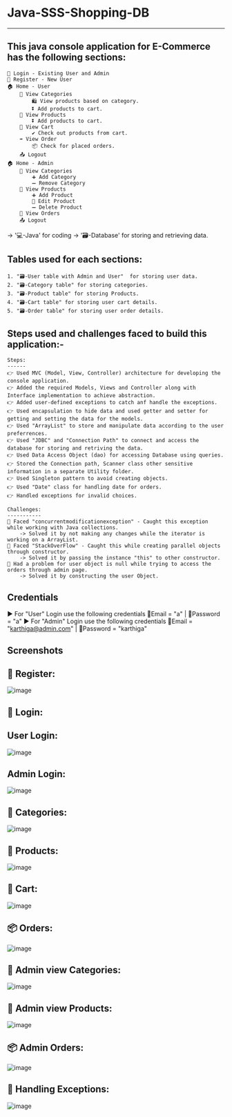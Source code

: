 # Java-SSS-Shopping-DB
_____________________________

This java console application for E-Commerce has the following sections:
------------------------------------------------------------------------
    👤 Login - Existing User and Admin
    👥 Register - New User
    🏠 Home - User
        👀 View Categories 
            🛍️ View products based on category.
            ⏬ Add products to cart.
        👀 View Products 
            ⏬ Add products to cart.
        🛒 View Cart 
            ✔️ Check out products from cart.
        ➡️ View Order 
            📦 Check for placed orders.
        📤 Logout
    🏠 Home - Admin 
        👀 View Categories 
            ➕ Add Category 
            ➖ Remove Category 
        👀 View Products 
            ➕ Add Product 
            🔄 Edit Product 
            ➖ Delete Product 
        👀 View Orders 
        📤 Logout
 
-> '💻-Java' for coding 
-> '🗃️-Database' for storing and retrieving data.
 
Tables used for each sections:
-----------------------------
    1. "🗃️-User table with Admin and User"  for storing user data.
    2. "🗃️-Category table" for storing categories.
    3. "🗃️-Product table" for storing Products.
    4. "🗃️-Cart table" for storing user cart details.
    5. "🗃️-Order table" for storing user order details.
 
 
Steps used and challenges faced to build this application:-
-----------------------------------------------------------
 
    Steps:
    ------
    👉 Used MVC (Model, View, Controller) architecture for developing the console application.
    👉 Added the required Models, Views and Controller along with Interface implementation to achieve abstraction.
    👉 Added user-defined exceptions to catch anf handle the exceptions.
    👉 Used encapsulation to hide data and used getter and setter for getting and setting the data for the models.
    👉 Used "ArrayList" to store and manipulate data according to the user preferrences.
    👉 Used "JDBC" and "Connection Path" to connect and access the database for storing and retriving the data.
    👉 Used Data Access Object (dao) for accessing Database using queries.
    👉 Stored the Connection path, Scanner class other sensitive information in a separate Utility folder.
    👉 Used Singleton pattern to avoid creating objects.
    👉 Used "Date" class for handling date for orders.
    👉 Handled exceptions for invalid choices.
 
    Challenges:
    -----------
    🔴 Faced "concurrentmodificationexception" - Caught this exception while working with Java collections.
        -> Solved it by not making any changes while the iterator is working on a ArrayList.
    🔴 Faced "StackOverFlow" - Caught this while creating parallel objects through constructor.
        -> Solved it by passing the instance "this" to other constructor.
    🔴 Had a problem for user object is null while trying to access the orders through admin page.
        -> Solved it by constructing the user Object.
 
 
Credentials 
-----------
  ▶️ For "User" Login use the following credentials
      📧Email = "a" | 🔐Password = "a"
  ▶️ For "Admin" Login use the following credentials
      📧Email = "karthiga@admin.com" | 🔐Password = "karthiga"
 
 
Screenshots
-----------
 
👥 Register:
------------
 
![image](https://github.com/KarthigaGurusamy/Java_JDBC_ECommerce/assets/145537707/4f32e14a-2655-43f7-a6bf-9dd8bec0e657)
 
 
👤 Login:
---------
 
User Login:
----------
![image](https://github.com/KarthigaGurusamy/Java_JDBC_ECommerce/assets/145537707/552aa76e-531d-47e6-9012-86686fae7040)
 
Admin Login:
------------
![image](https://github.com/KarthigaGurusamy/Java_JDBC_ECommerce/assets/145537707/df27ecca-68cf-4c66-8466-f347295937e3)
 
 
👀 Categories:
--------------
![image](https://github.com/KarthigaGurusamy/Java_JDBC_ECommerce/assets/145537707/06a448ae-3b1e-4262-aec8-966968dbd62d)
 
 
👀 Products:
------------
 
![image](https://github.com/KarthigaGurusamy/Java_JDBC_ECommerce/assets/145537707/7488565f-56de-4f62-bd23-1375de2de9df)
 
 
🛒 Cart:
---------
 
![image](https://github.com/KarthigaGurusamy/Java_JDBC_ECommerce/assets/145537707/94dc4df7-79bc-4778-b0aa-aed16d5fb1e8)
 
 
📦 Orders:
----------
 
![image](https://github.com/KarthigaGurusamy/Java_JDBC_ECommerce/assets/145537707/e795feeb-6a88-430d-aee6-c2423b2c722f)
 
👀 Admin view Categories:
-------------------------
![image](https://github.com/KarthigaGurusamy/Java_JDBC_ECommerce/assets/145537707/353721c0-a3d2-49ab-8bad-2161420f5fe3)
 
👀 Admin view Products:
-------------------------
![image](https://github.com/KarthigaGurusamy/Java_JDBC_ECommerce/assets/145537707/f293f6df-ca00-431b-99cf-4237010466fe)
 
📦 Admin Orders:
----------------
 
![image](https://github.com/KarthigaGurusamy/Java_JDBC_ECommerce/assets/145537707/4a150e65-68f5-4b98-9cf5-3a7df9bb47f6)
 
 
 
🔴 Handling Exceptions:
-----------------------
 
![image](https://github.com/KarthigaGurusamy/Java_ECommerce/assets/145537707/986de6f0-407d-45cf-9fad-7f12a641cb63)
